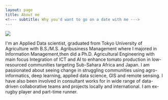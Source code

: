 ```yaml
---
layout: page
title: About me
<!--- subtitle: Why you'd want to go on a date with me --->
---
```



<p align="left" style="width:50%"><img src="https://denisdpr.github.io/assets/img/sidepic.png"><p>
I'm an Applied Data scientist, graduated from Tokyo University of Agriculture with B.S./M.S. Agribusiness Management where I majored in Information Management,then did a Ph.D. Agricultural Engineering with main focus Integration of ICT and AI to enhance tomato production in low-resourced communities targeting Sub-Sahara Africa and Japan. I am passionated about seeing change in struggling communities using agro-informatics, deep learning, applied data science, GIS and remote sensing. 
I have also been involved in consultant works for in wide range of data-driven collaborative teams and projects locally and international. 
I am ex-rugby player and part-time runner. 

